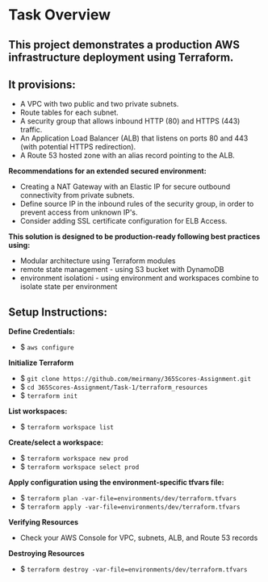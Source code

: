 # Task Overview
## This project demonstrates a production AWS infrastructure deployment using Terraform.  
## It provisions:
- A VPC with two public and two private subnets.
- Route tables for each subnet.
- A security group that allows inbound HTTP (80) and HTTPS (443) traffic.
- An Application Load Balancer (ALB) that listens on ports 80 and 443 (with potential HTTPS redirection).
- A Route 53 hosted zone with an alias record pointing to the ALB.

**Recommendations for an extended secured environment:**
- Creating a NAT Gateway with an Elastic IP for secure outbound connectivity from private subnets.
- Define source IP in the inbound rules of the security group, in order to prevent access from unknown IP's.
- Consider adding SSL certificate configuration for ELB Access.


**This solution is designed to be production-ready following best practices using:**
- Modular architecture using Terraform modules 
- remote state management - using S3 bucket with DynamoDB
- environment isolationi - using environment and workspaces combine to isolate state per environment

## Setup Instructions:

**Define Credentials:**
- $ `aws configure`

**Initialize Terraform**
- $ `git clone https://github.com/meirmany/365Scores-Assignment.git`
- $ `cd 365Scores-Assignment/Task-1/terraform_resources`
- $ `terraform init`

**List workspaces:**
- $ `terraform workspace list`

**Create/select a workspace:**
- $ `terraform workspace new prod`
- $ `terraform workspace select prod`


**Apply configuration using the environment-specific tfvars file:**
- $ `terraform plan -var-file=environments/dev/terraform.tfvars`
- $ `terraform apply -var-file=environments/dev/terraform.tfvars`

**Verifying Resources**
- Check your AWS Console for VPC, subnets, ALB, and Route 53 records

**Destroying Resources**
- $ `terraform destroy -var-file=environments/dev/terraform.tfvars`
